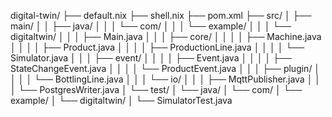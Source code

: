 digital-twin/
├── default.nix
├── shell.nix
├── pom.xml
├── src/
│   ├── main/
│   │   ├── java/
│   │   │   └── com/
│   │   │       └── example/
│   │   │           └── digitaltwin/
│   │   │               ├── Main.java
│   │   │               ├── core/
│   │   │               │   ├── Machine.java
│   │   │               │   ├── Product.java
│   │   │               │   ├── ProductionLine.java
│   │   │               │   └── Simulator.java
│   │   │               ├── event/
│   │   │               │   ├── Event.java
│   │   │               │   ├── StateChangeEvent.java
│   │   │               │   └── ProductEvent.java
│   │   │               ├── plugin/
│   │   │               │   └── BottlingLine.java
│   │   │               └── io/
│   │   │                   ├── MqttPublisher.java
│   │   │                   └── PostgresWriter.java
│   └── test/
│       └── java/
│           └── com/
│               └── example/
│                   └── digitaltwin/
│                       └── SimulatorTest.java
